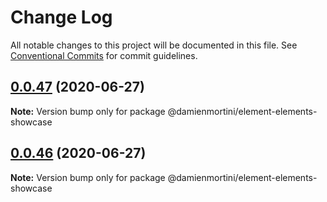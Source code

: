 # Change Log

All notable changes to this project will be documented in this file.
See [Conventional Commits](https://conventionalcommits.org) for commit guidelines.

## [0.0.47](https://github.com/damienmortini/lib/compare/@damienmortini/element-elements-showcase@0.0.46...@damienmortini/element-elements-showcase@0.0.47) (2020-06-27)

**Note:** Version bump only for package @damienmortini/element-elements-showcase





## [0.0.46](https://github.com/damienmortini/lib/compare/@damienmortini/element-elements-showcase@0.0.45...@damienmortini/element-elements-showcase@0.0.46) (2020-06-27)

**Note:** Version bump only for package @damienmortini/element-elements-showcase

